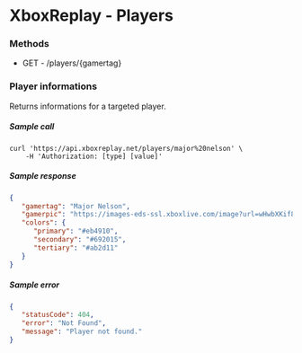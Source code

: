 # XboxReplay - Players

### Methods
* GET - /players/{gamertag}

### Player informations
Returns informations for a targeted player.

##### Sample call
```shell
curl 'https://api.xboxreplay.net/players/major%20nelson' \
    -H 'Authorization: [type] [value]'
```

##### Sample response
```json
{
   "gamertag": "Major Nelson",
   "gamerpic": "https://images-eds-ssl.xboxlive.com/image?url=wHwbXKif8cus8csoZ03RWwcxuUQ9WVT6xh5XaeeZD02wEfGZeuD.XMoGFVYkwHDqVbTLNl4uG5GNlAu6C3Nxw2PMhnEdJ.tx.hq4uEXu6o1HG6BQpsWdC0fG4OXmAbbCBSXId4EtCKrSkjvcxYDKw16NCNi.s5KQax77.1h7OCM-&format=png",
   "colors": {
      "primary": "#eb4910",
      "secondary": "#692015",
      "tertiary": "#ab2d11"
   }
}
```

##### Sample error
```json
{
   "statusCode": 404,
   "error": "Not Found",
   "message": "Player not found."
}
```
